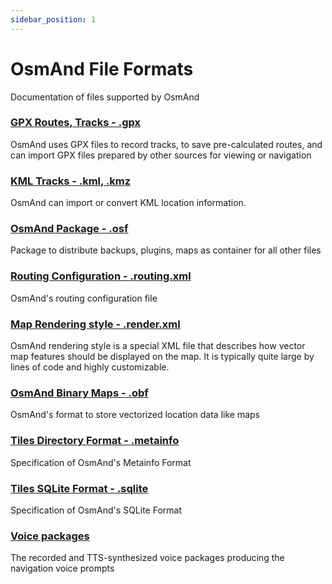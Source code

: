 ```yaml
---
sidebar_position: 1
---
```


# OsmAnd File Formats
Documentation of files supported by OsmAnd

### [GPX Routes, Tracks - .gpx](./osmand-gpx.md)
OsmAnd uses GPX files to record tracks, to save pre-calculated routes, and can import GPX files prepared by other sources for viewing or navigation

### [KML Tracks - .kml, .kmz](./osmand-kml.md)
OsmAnd can import or convert KML location information.

### [OsmAnd Package - .osf](./osmand-osf.md)
Package to distribute backups, plugins, maps as container for all other files

### [Routing Configuration - .routing.xml](./osmand-routing-xml.md)
OsmAnd's routing configuration file

### [Map Rendering style - .render.xml](./osmand-rendering-style.md)
OsmAnd rendering style is a special XML file that describes how vector map features should be displayed on the map. It is typically quite large by lines of code and highly customizable.

### [OsmAnd Binary Maps - .obf](./osmand-obf.md)
OsmAnd's format to store vectorized location data like maps

### [Tiles Directory Format - .metainfo](./osmand-metainfo.md)
Specification of OsmAnd's Metainfo Format

### [Tiles SQLite Format - .sqlite](./osmand-sqlite.md)
Specification of OsmAnd's SQLite Format

### [Voice packages](./osmand-voice-package.md)
The recorded and TTS-synthesized voice packages producing the navigation voice prompts

